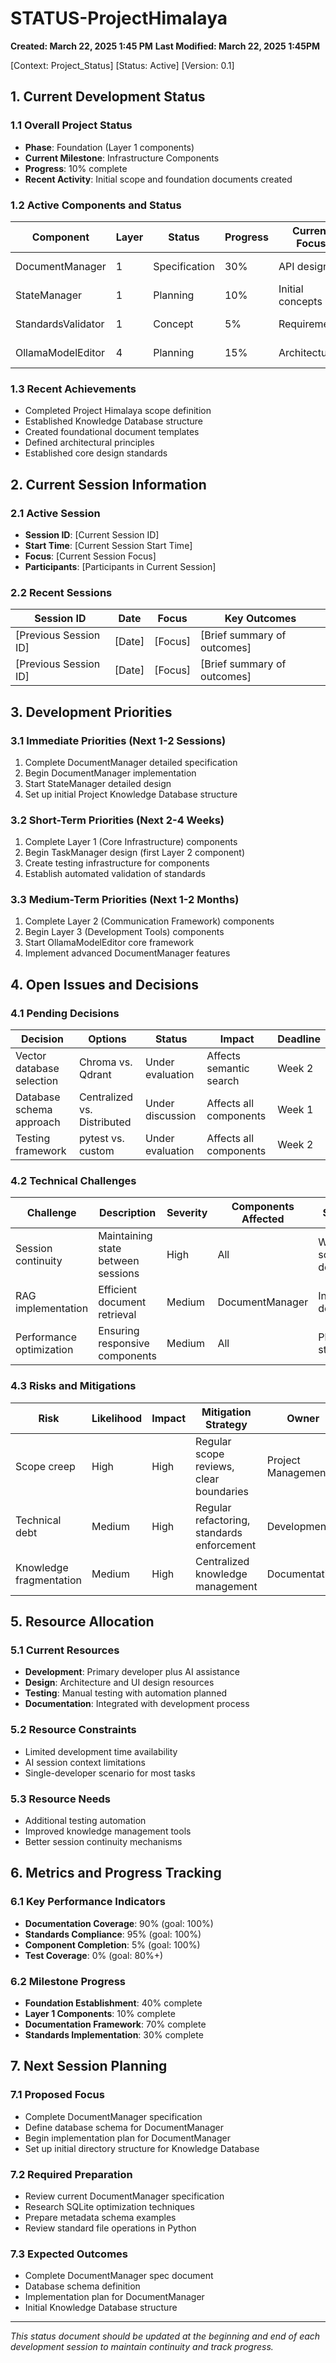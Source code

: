 # STATUS-ProjectHimalaya
**Created: March 22, 2025 1:45 PM**
**Last Modified: March 22, 2025  1:45PM**

[Context: Project_Status]
[Status: Active]
[Version: 0.1]

## 1. Current Development Status

### 1.1 Overall Project Status
- **Phase**: Foundation (Layer 1 components)
- **Current Milestone**: Infrastructure Components
- **Progress**: 10% complete
- **Recent Activity**: Initial scope and foundation documents created

### 1.2 Active Components and Status

| Component | Layer | Status | Progress | Current Focus | Next Steps |
|-----------|-------|--------|----------|--------------|------------|
| DocumentManager | 1 | Specification | 30% | API design | Data models |
| StateManager | 1 | Planning | 10% | Initial concepts | Detailed design |
| StandardsValidator | 1 | Concept | 5% | Requirements | Initial design |
| OllamaModelEditor | 4 | Planning | 15% | Architecture | Component design |

### 1.3 Recent Achievements
- Completed Project Himalaya scope definition
- Established Knowledge Database structure
- Created foundational document templates
- Defined architectural principles
- Established core design standards

## 2. Current Session Information

### 2.1 Active Session
- **Session ID**: [Current Session ID]
- **Start Time**: [Current Session Start Time]
- **Focus**: [Current Session Focus]
- **Participants**: [Participants in Current Session]

### 2.2 Recent Sessions

| Session ID | Date | Focus | Key Outcomes |
|------------|------|-------|--------------|
| [Previous Session ID] | [Date] | [Focus] | [Brief summary of outcomes] |
| [Previous Session ID] | [Date] | [Focus] | [Brief summary of outcomes] |

## 3. Development Priorities

### 3.1 Immediate Priorities (Next 1-2 Sessions)
1. Complete DocumentManager detailed specification
2. Begin DocumentManager implementation
3. Start StateManager detailed design
4. Set up initial Project Knowledge Database structure

### 3.2 Short-Term Priorities (Next 2-4 Weeks)
1. Complete Layer 1 (Core Infrastructure) components
2. Begin TaskManager design (first Layer 2 component)
3. Create testing infrastructure for components
4. Establish automated validation of standards

### 3.3 Medium-Term Priorities (Next 1-2 Months)
1. Complete Layer 2 (Communication Framework) components
2. Begin Layer 3 (Development Tools) components
3. Start OllamaModelEditor core framework
4. Implement advanced DocumentManager features

## 4. Open Issues and Decisions

### 4.1 Pending Decisions

| Decision | Options | Status | Impact | Deadline |
|----------|---------|--------|--------|----------|
| Vector database selection | Chroma vs. Qdrant | Under evaluation | Affects semantic search | Week 2 |
| Database schema approach | Centralized vs. Distributed | Under discussion | Affects all components | Week 1 |
| Testing framework | pytest vs. custom | Under evaluation | Affects all components | Week 2 |

### 4.2 Technical Challenges

| Challenge | Description | Severity | Components Affected | Status |
|-----------|-------------|----------|---------------------|--------|
| Session continuity | Maintaining state between sessions | High | All | Working solution defined |
| RAG implementation | Efficient document retrieval | Medium | DocumentManager | Initial design |
| Performance optimization | Ensuring responsive components | Medium | All | Planning stage |

### 4.3 Risks and Mitigations

| Risk | Likelihood | Impact | Mitigation Strategy | Owner |
|------|------------|--------|---------------------|-------|
| Scope creep | High | High | Regular scope reviews, clear boundaries | Project Management |
| Technical debt | Medium | High | Regular refactoring, standards enforcement | Development |
| Knowledge fragmentation | Medium | High | Centralized knowledge management | Documentation |

## 5. Resource Allocation

### 5.1 Current Resources
- **Development**: Primary developer plus AI assistance
- **Design**: Architecture and UI design resources
- **Testing**: Manual testing with automation planned
- **Documentation**: Integrated with development process

### 5.2 Resource Constraints
- Limited development time availability
- AI session context limitations
- Single-developer scenario for most tasks

### 5.3 Resource Needs
- Additional testing automation
- Improved knowledge management tools
- Better session continuity mechanisms

## 6. Metrics and Progress Tracking

### 6.1 Key Performance Indicators
- **Documentation Coverage**: 90% (goal: 100%)
- **Standards Compliance**: 95% (goal: 100%)
- **Component Completion**: 5% (goal: 100%)
- **Test Coverage**: 0% (goal: 80%+)

### 6.2 Milestone Progress
- **Foundation Establishment**: 40% complete
- **Layer 1 Components**: 10% complete
- **Documentation Framework**: 70% complete
- **Standards Implementation**: 30% complete

## 7. Next Session Planning

### 7.1 Proposed Focus
- Complete DocumentManager specification
- Define database schema for DocumentManager
- Begin implementation plan for DocumentManager
- Set up initial directory structure for Knowledge Database

### 7.2 Required Preparation
- Review current DocumentManager specification
- Research SQLite optimization techniques
- Prepare metadata schema examples
- Review standard file operations in Python

### 7.3 Expected Outcomes
- Complete DocumentManager spec document
- Database schema definition
- Implementation plan for DocumentManager
- Initial Knowledge Database structure

---

*This status document should be updated at the beginning and end of each development session to maintain continuity and track progress.*
